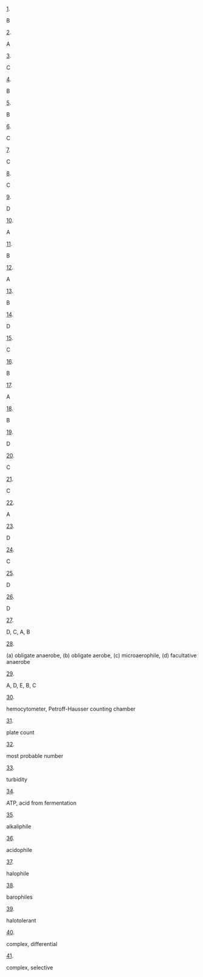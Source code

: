 [1](https://openstax.org/books/microbiology/pages/9-multiple-choice#fs-id1172099705617). 

B

[2](https://openstax.org/books/microbiology/pages/9-multiple-choice#fs-id1172101685442). 

A

[3](https://openstax.org/books/microbiology/pages/9-multiple-choice#fs-id1172101759753). 

C

[4](https://openstax.org/books/microbiology/pages/9-multiple-choice#fs-id1172099739651). 

B

[5](https://openstax.org/books/microbiology/pages/9-multiple-choice#fs-id1172102011174). 

B

[6](https://openstax.org/books/microbiology/pages/9-multiple-choice#fs-id1172099498850). 

C

[7](https://openstax.org/books/microbiology/pages/9-multiple-choice#fs-id1172099908439). 

C

[8](https://openstax.org/books/microbiology/pages/9-multiple-choice#fs-id1172099693365). 

C

[9](https://openstax.org/books/microbiology/pages/9-multiple-choice#fs-id1172101797052). 

D

[10](https://openstax.org/books/microbiology/pages/9-multiple-choice#fs-id1172101689049). 

A

[11](https://openstax.org/books/microbiology/pages/9-multiple-choice#fs-id1172100830414). 

B

[12](https://openstax.org/books/microbiology/pages/9-multiple-choice#fs-id1172098359319). 

A

[13](https://openstax.org/books/microbiology/pages/9-multiple-choice#fs-id1172098549561). 

B

[14](https://openstax.org/books/microbiology/pages/9-multiple-choice#fs-id1172098776801). 

D

[15](https://openstax.org/books/microbiology/pages/9-multiple-choice#fs-id1172098560868). 

C

[16](https://openstax.org/books/microbiology/pages/9-multiple-choice#fs-id1172099736093). 

B

[17](https://openstax.org/books/microbiology/pages/9-multiple-choice#fs-id1172101736995). 

A

[18](https://openstax.org/books/microbiology/pages/9-multiple-choice#fs-id1172101802674). 

B

[19](https://openstax.org/books/microbiology/pages/9-multiple-choice#fs-id11721017369950). 

D

[20](https://openstax.org/books/microbiology/pages/9-multiple-choice#fs-id1172099896238). 

C

[21](https://openstax.org/books/microbiology/pages/9-multiple-choice#fs-id1172099387798). 

C

[22](https://openstax.org/books/microbiology/pages/9-multiple-choice#fs-id1172099536151). 

A

[23](https://openstax.org/books/microbiology/pages/9-multiple-choice#fs-id1172101005919). 

D

[24](https://openstax.org/books/microbiology/pages/9-multiple-choice#fs-id1172100754712). 

C

[25](https://openstax.org/books/microbiology/pages/9-multiple-choice#fs-id1172099509038). 

D

[26](https://openstax.org/books/microbiology/pages/9-multiple-choice#fs-id1172101913252). 

D

[27](https://openstax.org/books/microbiology/pages/9-matching#fs-id1172101716856). 

D, C, A, B

[28](https://openstax.org/books/microbiology/pages/9-matching#fs-id1172100984260). 

(a) obligate anaerobe, (b) obligate aerobe, (c) microaerophile, (d) facultative anaerobe

[29](https://openstax.org/books/microbiology/pages/9-matching#fs-id1172099381104). 

A, D, E, B, C

[30](https://openstax.org/books/microbiology/pages/9-fill-in-the-blank#fs-id1172101780005). 

hemocytometer, Petroff-Hausser counting chamber

[31](https://openstax.org/books/microbiology/pages/9-fill-in-the-blank#fs-id1172101919740). 

plate count

[32](https://openstax.org/books/microbiology/pages/9-fill-in-the-blank#fs-id1172101905629). 

most probable number

[33](https://openstax.org/books/microbiology/pages/9-fill-in-the-blank#fs-id1172101949020). 

turbidity

[34](https://openstax.org/books/microbiology/pages/9-fill-in-the-blank#fs-id1172102145471). 

ATP, acid from fermentation

[35](https://openstax.org/books/microbiology/pages/9-fill-in-the-blank#fs-id1172101732816). 

alkaliphile

[36](https://openstax.org/books/microbiology/pages/9-fill-in-the-blank#fs-id1172102115804). 

acidophile

[37](https://openstax.org/books/microbiology/pages/9-fill-in-the-blank#fs-id1172100883202). 

halophile

[38](https://openstax.org/books/microbiology/pages/9-fill-in-the-blank#fs-id1172098319354). 

barophiles

[39](https://openstax.org/books/microbiology/pages/9-fill-in-the-blank#fs-id1172100625275). 

halotolerant

[40](https://openstax.org/books/microbiology/pages/9-fill-in-the-blank#fs-id1172102050321). 

complex, differential

[41](https://openstax.org/books/microbiology/pages/9-fill-in-the-blank#fs-id1172101889254). 

complex, selective